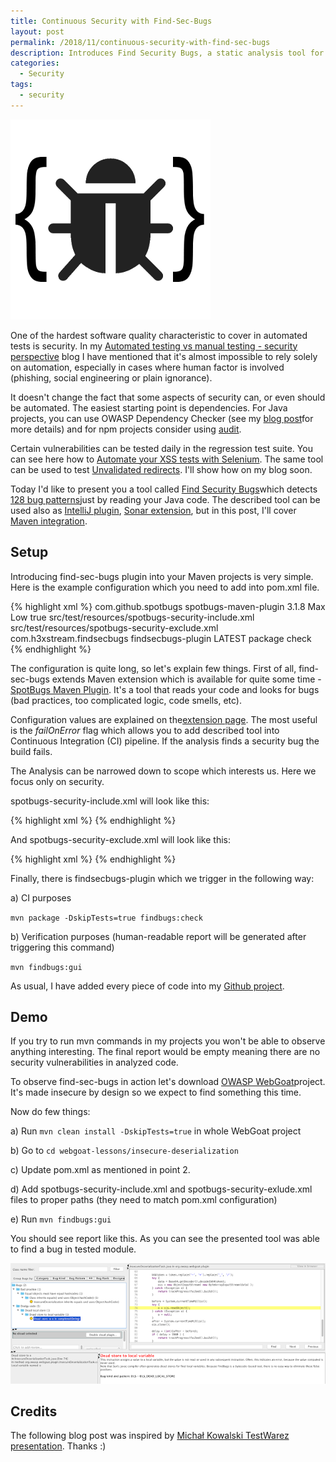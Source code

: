 ```yaml
---
title: Continuous Security with Find-Sec-Bugs
layout: post
permalink: /2018/11/continuous-security-with-find-sec-bugs
description: Introduces Find Security Bugs, a static analysis tool for Java security vulnerabilities, explaining Maven integration, configuration, and execution for CI or manual verification, demonstrated with OWASP WebGoat.
categories:
  - Security
tags:
  - security 
---
```


<img src="/images/blog/16162781.png" loading="lazy" alt="">

One of the hardest software quality characteristic to cover in automated tests is security. In
my [Automated testing vs manual testing - security perspective](https://www.awesome-testing.com/2017/03/automated-testing-vs-manual-testing.html)
blog I have mentioned that it's almost impossible to rely solely on automation, especially in cases where human factor
is involved (phishing, social engineering or plain ignorance).

It doesn't change the fact that some aspects of security can, or even should be automated. The easiest starting point is
dependencies. For Java projects, you can use OWASP Dependency Checker (see
my [blog post](https://www.awesome-testing.com/2017/02/continuous-security-with-owasp.html)for more details) and for npm
projects consider using [audit](https://docs.npmjs.com/cli/audit).

Certain vulnerabilities can be tested daily in the regression test suite. You can see here how
to [Automate your XSS tests with Selenium](https://www.awesome-testing.com/2017/11/automate-your-xss-tests-with-selenium.html).
The same tool can be used to
test [Unvalidated redirects](https://www.owasp.org/index.php/Unvalidated_Redirects_and_Forwards_Cheat_Sheet). I'll show
how on my blog soon.

Today I'd like to present you a tool called [Find Security Bugs](https://find-sec-bugs.github.io/)which
detects [128 bug patterns](https://find-sec-bugs.github.io/bugs.htm)just by reading your Java code. The described tool
can be used also
as [IntelliJ plugin](https://plugins.jetbrains.com/plugin/3847-findbugs-idea), [Sonar extension](https://github.com/spotbugs/sonar-findbugs),
but in this post, I'll cover [Maven integration](https://github.com/spotbugs/spotbugs-maven-plugin).

## Setup

Introducing find-sec-bugs plugin into your Maven projects is very simple. Here is the example configuration which you
need to add into pom.xml file.

{% highlight xml %}
    <build>
        <plugins>
            <plugin>
                <groupId>com.github.spotbugs</groupId>
                <artifactId>spotbugs-maven-plugin</artifactId>
                <version>3.1.8</version>
                <configuration>
                    <effort>Max</effort>
                    <threshold>Low</threshold>
                    <failOnError>true</failOnError>
                    <includeFilterFile>src/test/resources/spotbugs-security-include.xml
                    </includeFilterFile>
                    <excludeFilterFile>src/test/resources/spotbugs-security-exclude.xml
                    </excludeFilterFile>
                    <plugins>
                        <plugin>
                            <groupId>com.h3xstream.findsecbugs</groupId>
                            <artifactId>findsecbugs-plugin</artifactId>
                            <version>LATEST</version> <!-- Auto-update to the latest stable -->
                            <executions>
                                <execution>
                                    <phase>package</phase>
                                    <goals>
                                        <goal>check</goal>
                                    </goals>
                                </execution>
                            </executions>
                        </plugin>
                    </plugins>
                </configuration>
            </plugin>
        </plugins>
    </build>
{% endhighlight %}

The configuration is quite long, so let's explain few things. First of all, find-sec-bugs extends Maven extension which
is available for quite some time - [SpotBugs Maven Plugin](https://spotbugs.github.io/spotbugs-maven-plugin/). It's a
tool that reads your code and looks for bugs (bad practices, too complicated logic, code smells, etc).

Configuration values are explained on
the[extension page](https://spotbugs.readthedocs.io/en/stable/ant.html?highlight=threshold). The most useful is the
_failOnError_ flag which allows you to add described tool into Continuous Integration (CI) pipeline. If the analysis
finds a security bug the build fails.

The Analysis can be narrowed down to scope which interests us. Here we focus only on security.

spotbugs-security-include.xml will look like this:

{% highlight xml %}
<FindBugsFilter>
    <Match>
        <Bug category="SECURITY"/>
    </Match>
</FindBugsFilter>
{% endhighlight %}

And spotbugs-security-exclude.xml will look like this:

{% highlight xml %}
<FindBugsFilter>
</FindBugsFilter>
{% endhighlight %}

Finally, there is findsecbugs-plugin which we trigger in the following way:

a) CI purposes 

`mvn package -DskipTests=true findbugs:check`

b) Verification purposes (human-readable report will be generated after triggering this command)

`mvn findbugs:gui`

As usual, I have added every piece of code into
my [Github project](https://github.com/slawekradzyminski/AwesomeTesting/commit/293b152920975af246699f5b74a2ad2e581f8a63).

## Demo

If you try to run mvn commands in my projects you won't be able to observe anything interesting. The final report would
be empty meaning there are no security vulnerabilities in analyzed code.

To observe find-sec-bugs in action let's download [OWASP WebGoat](https://github.com/WebGoat/WebGoat)project. It's made
insecure by design so we expect to find something this time.

Now do few things:

a) Run `mvn clean install -DskipTests=true` in whole WebGoat project

b) Go to `cd webgoat-lessons/insecure-deserialization`

c) Update pom.xml as mentioned in point 2.

d) Add spotbugs-security-include.xml and spotbugs-security-exlude.xml files to proper paths (they need to match pom.xml
configuration)

e) Run `mvn findbugs:gui`

You should see report like this. As you can see the presented tool was able to find a bug in tested module.

<img src="/images/blog/serialisation.png" loading="lazy" alt="">

## Credits

The following blog post was inspired
by [Michał Kowalski TestWarez presentation](https://www.testwarez.pl/dyi-regular-security-audit-without-pentesters/).
Thanks :)
